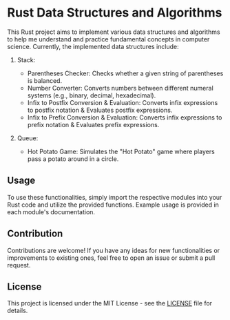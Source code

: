 # Rust Data Structures and Algorithms

This Rust project aims to implement various data structures and algorithms to help me understand and practice fundamental concepts in computer science. Currently, the implemented data structures include:

1. Stack:
   - Parentheses Checker: Checks whether a given string of parentheses is balanced.
   - Number Converter: Converts numbers between different numeral systems (e.g., binary, decimal, hexadecimal).
   - Infix to Postfix Conversion & Evaluation: Converts infix expressions to postfix notation & Evaluates postfix expressions.
   - Infix to Prefix Conversion & Evaluation: Converts infix expressions to prefix notation & Evaluates prefix expressions.
   
2. Queue:
   - Hot Potato Game: Simulates the "Hot Potato" game where players pass a potato around in a circle.

## Usage

To use these functionalities, simply import the respective modules into your Rust code and utilize the provided functions. Example usage is provided in each module's documentation.

## Contribution

Contributions are welcome! If you have any ideas for new functionalities or improvements to existing ones, feel free to open an issue or submit a pull request.

## License

This project is licensed under the MIT License - see the [LICENSE](LICENSE) file for details.
